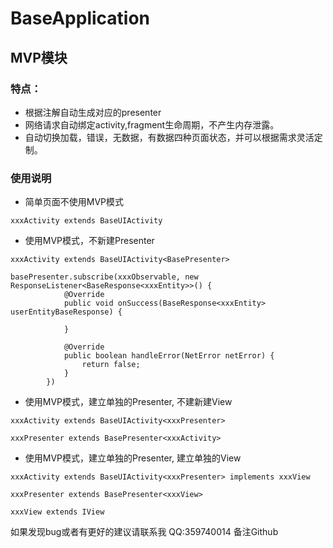 # BaseApplication

## MVP模块

### 特点：
* 根据注解自动生成对应的presenter
* 网络请求自动绑定activity,fragment生命周期，不产生内存泄露。
* 自动切换加载，错误，无数据，有数据四种页面状态，并可以根据需求灵活定制。

### 使用说明
* 简单页面不使用MVP模式
```
xxxActivity extends BaseUIActivity
```

* 使用MVP模式，不新建Presenter
```
xxxActivity extends BaseUIActivity<BasePresenter>

basePresenter.subscribe(xxxObservable, new ResponseListener<BaseResponse<xxxEntity>>() {
            @Override
            public void onSuccess(BaseResponse<xxxEntity> userEntityBaseResponse) {

            }

            @Override
            public boolean handleError(NetError netError) {
                return false;
            }
        })

 ```

* 使用MVP模式，建立单独的Presenter, 不建新建View
```
xxxActivity extends BaseUIActivity<xxxPresenter>

xxxPresenter extends BasePresenter<xxxActivity>
```

* 使用MVP模式，建立单独的Presenter, 建立单独的View
```
xxxActivity extends BaseUIActivity<xxxPresenter> implements xxxView

xxxPresenter extends BasePresenter<xxxView>

xxxView extends IView
```

如果发现bug或者有更好的建议请联系我
QQ:359740014 备注Github

